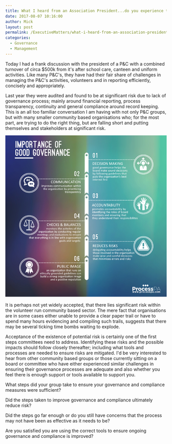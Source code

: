 ```yaml
---
title: What I heard from an Association President...do you experience the same?
date: 2017-08-07 10:16:00
author: Mick
layout: post
permalink: /ExecutiveMatters/what-i-heard-from-an-association-president/
categories:
  - Governance
  - Management
---
```



Today I had a frank discussion with the president of a P&C with a combined turnover of circa $500k from it's after school care, canteen and uniform activities. Like many P&C's, they have had their fair share of challenges in managing the P&C's activities, volunteers and in reporting efficiently, concisely and appropriately.

Last year they were audited and found to be at significant risk due to lack of governance process; mainly around financial reporting, process transparency, continuity and general compliance around record keeping. This is an all too familiar conversation I am having with not only P&C groups, but with many smaller community based organisations who; for the most part, are trying to do the right thing, but are falling short and putting themselves and stakeholders at significant risk.

![](/uploads/versions/importance-of-good-governance---x----800-800x---.jpg)

It is perhaps not yet widely accepted, that there lies significant risk within the volunteer run community based sector. The mere fact that organisations are in some cases either unable to provide a clear paper trail or have to spend many hours evidencing and compiling such trails, suggests that there may be several ticking time bombs waiting to explode.

Acceptance of the existence of potential risk is certainly one of the first steps committees need to address. Identifying these risks and the possible impacts should follow closely thereafter; including what tools and processes are needed to ensure risks are mitigated. I'd be very interested to hear from other community based groups or those currently sitting on a board or committee who have either experienced similar challenges in ensuring their governance processes are adequate and also whether you feel there is enough support or tools available to support you.

What steps did your group take to ensure your governance and compliance measures were sufficient?

Did the steps taken to improve governance and compliance ultimately reduce risk?

Did the steps go far enough or do you still have concerns that the process may not have been as effective as it needs to be?

Are you satisfied you are using the correct tools to ensure ongoing governance and compliance is improved?